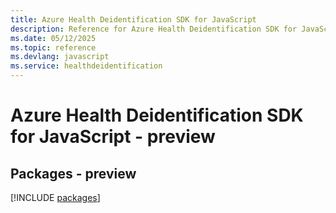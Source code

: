 ```yaml
---
title: Azure Health Deidentification SDK for JavaScript
description: Reference for Azure Health Deidentification SDK for JavaScript
ms.date: 05/12/2025
ms.topic: reference
ms.devlang: javascript
ms.service: healthdeidentification
---
```

# Azure Health Deidentification SDK for JavaScript - preview
## Packages - preview
[!INCLUDE [packages](health-deidentification-index.md)]